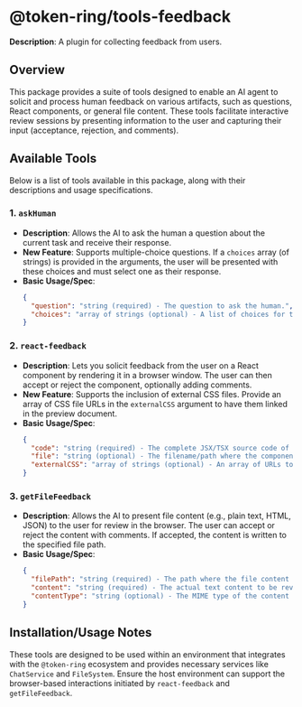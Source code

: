 # @token-ring/tools-feedback

**Description**: A plugin for collecting feedback from users.

## Overview

This package provides a suite of tools designed to enable an AI agent to solicit and process human feedback on various artifacts, such as questions, React components, or general file content. These tools facilitate interactive review sessions by presenting information to the user and capturing their input (acceptance, rejection, and comments).

## Available Tools

Below is a list of tools available in this package, along with their descriptions and usage specifications.

### 1. `askHuman`

*   **Description**: Allows the AI to ask the human a question about the current task and receive their response.
*   **New Feature**: Supports multiple-choice questions. If a `choices` array (of strings) is provided in the arguments, the user will be presented with these choices and must select one as their response.
*   **Basic Usage/Spec**:
    ```json
    {
      "question": "string (required) - The question to ask the human.",
      "choices": "array of strings (optional) - A list of choices for the human to select from."
    }
    ```

### 2. `react-feedback`

*   **Description**: Lets you solicit feedback from the user on a React component by rendering it in a browser window. The user can then accept or reject the component, optionally adding comments.
*   **New Feature**: Supports the inclusion of external CSS files. Provide an array of CSS file URLs in the `externalCSS` argument to have them linked in the preview document.
*   **Basic Usage/Spec**:
    ```json
    {
      "code": "string (required) - The complete JSX/TSX source code of the React component.",
      "file": "string (optional) - The filename/path where the component code should be saved if the user accepts. Defaults to a generated name.",
      "externalCSS": "array of strings (optional) - An array of URLs to external CSS files to be included in the preview."
    }
    ```

### 3. `getFileFeedback`

*   **Description**: Allows the AI to present file content (e.g., plain text, HTML, JSON) to the user for review in the browser. The user can accept or reject the content with comments. If accepted, the content is written to the specified file path.
*   **Basic Usage/Spec**:
    ```json
    {
      "filePath": "string (required) - The path where the file content should be saved if accepted by the user.",
      "content": "string (required) - The actual text content to be reviewed.",
      "contentType": "string (optional) - The MIME type of the content (e.g., 'text/plain', 'text/html', 'application/json', 'text/markdown', 'text/x-markdown'). Defaults to 'text/plain'. This influences how the content is presented in the browser. If `contentType` is 'text/markdown' or 'text/x-markdown', the content is parsed and rendered as HTML for a rich preview experience."
    }
    ```

## Installation/Usage Notes

These tools are designed to be used within an environment that integrates with the `@token-ring` ecosystem and provides necessary services like `ChatService` and `FileSystem`. Ensure the host environment can support the browser-based interactions initiated by `react-feedback` and `getFileFeedback`.
